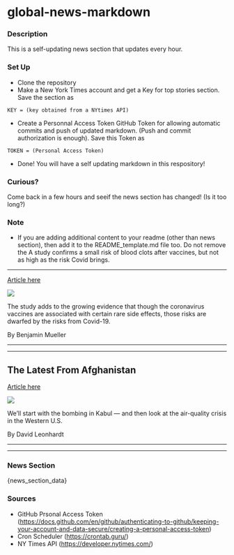 # global-news-markdown

### Description 
This is a self-updating news section that updates every hour.

### Set Up 
* Clone the repository
* Make a New York Times account and get a Key for top stories section. Save the section as 
 ```
 KEY = (key obtained from a NYtimes API)
 ```
*  Create a Personnal Access Token GitHub Token for allowing automatic commits and push of updated markdown. (Push and commit authorization is enough). Save this Token as 
```
TOKEN = (Personal Access Token)
```
* Done! You will have a self updating markdown in this respository!

### Curious?
Come back in a few hours and seeif the news section has changed! (Is it too long?)

### Note
* If you are adding additional content to your readme (other than news section), then add it to the README_template.md file too. Do not remove the A study confirms a small risk of blood clots after vaccines, but not as high as the risk Covid brings.
------------------------------------------------------------------------------------------------------

[Article here](https://www.nytimes.com/2021/08/27/health/blood-clots-coronavirus.html)

[![](https://static01.nyt.com/images/2021/08/27/lens/27virus-briefing-blood-clots-01/merlin_193326705_c8a12ee7-574c-4b03-8701-0b46e15eefc7-superJumbo.jpg)](https://www.nytimes.com/2021/08/27/health/blood-clots-coronavirus.html)

The study adds to the growing evidence that though the coronavirus vaccines are associated with certain rare side effects, those risks are dwarfed by the risks from Covid-19.

By Benjamin Mueller

* * *

* * *

The Latest From Afghanistan
---------------------------

[Article here](https://www.nytimes.com/2021/08/27/briefing/afghanistan-attack.html)

[![](https://static01.nyt.com/images/2021/08/27/multimedia/27AMBriefing-Kabul-02-promo/27AMBriefing-Kabul-02-superJumbo-v2.jpg)](https://www.nytimes.com/2021/08/27/briefing/afghanistan-attack.html)

We’ll start with the bombing in Kabul — and then look at the air-quality crisis in the Western U.S.

By David Leonhardt

* * *

* * *

### News Section 
{news_section_data}


### Sources 
* GitHub Prsonal Access Token (https://docs.github.com/en/github/authenticating-to-github/keeping-your-account-and-data-secure/creating-a-personal-access-token)
* Cron Scheduler (https://crontab.guru/)
* NY Times API (https://developer.nytimes.com/)
